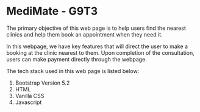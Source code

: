 # MediMate - G9T3

The primary objective of this web page is to help users find the nearest clinics and help them book an appointment when they need it.

In this webpage, we have key features that will direct the user to make a booking at the clinic nearest to them. Upon completion of the consultation, users can make payment directly through the webpage. 

The tech stack used in this web page is listed below:
1. Bootstrap Version 5.2
2. HTML
3. Vanilla CSS
4. Javascript
